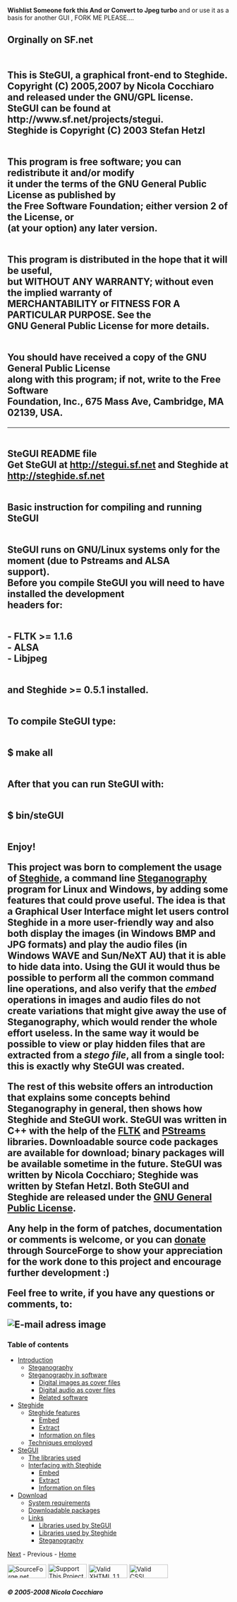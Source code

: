 **Wishlist Someone fork this And or Convert to Jpeg turbo** 
and or use it as a basis for another GUI , FORK ME PLEASE.... 
<p> <h2> Orginally on SF.net <h2> </p>
<p> <br>This is SteGUI, a graphical front-end to Steghide.
<br>Copyright (C) 2005,2007 by Nicola Cocchiaro <ncocchiaro [at] users.sf.net>
<br>and released under the GNU/GPL license.
<br>SteGUI can be found at http://www.sf.net/projects/stegui.
<br>Steghide is Copyright (C) 2003 Stefan Hetzl</p>

<p> <br> This program is free software; you can redistribute it and/or modify
<br> it under the terms of the GNU General Public License as published by
<br> the Free Software Foundation; either version 2 of the License, or
<br> (at your option) any later version.

<p> <br> This program is distributed in the hope that it will be useful,
<br> but WITHOUT ANY WARRANTY; without even the implied warranty of
<br> MERCHANTABILITY or FITNESS FOR A PARTICULAR PURPOSE.  See the
<br> GNU General Public License for more details.

<br> You should have received a copy of the GNU General Public License
<br> along with this program; if not, write to the Free Software
<br> Foundation, Inc., 675 Mass Ave, Cambridge, MA 02139, USA.

--------------------------------------------------------------------------------

<br> SteGUI README file
<br> Get SteGUI at http://stegui.sf.net and Steghide at http://steghide.sf.net


<br> Basic instruction for compiling and running SteGUI

<br> SteGUI runs on GNU/Linux systems only for the moment (due to Pstreams and ALSA 
<br> support).
<br> Before you compile SteGUI you will need to have installed the development 
<br> headers for:

<br> - FLTK >= 1.1.6
<br> - ALSA
<br> - Libjpeg

<br> and Steghide >= 0.5.1 installed.

<br> To compile SteGUI type:

<br> $ make all

<br> After that you can run SteGUI with:

<br> $ bin/steGUI

<br> Enjoy!
<p class="footer"></p>

<p>
This project was born to complement the usage of 
<a href="http://steghide.sf.net">Steghide</a>, a command line 
<a href="http://en.wikipedia.org/wiki/Steganography">Steganography</a> 
program for Linux and Windows, by adding some features that could prove useful. 
The idea is that a Graphical User Interface might let users control Steghide 
in a more user-friendly way and also both display the images (in Windows BMP 
and JPG formats) and play the audio files (in Windows WAVE and Sun/NeXT AU) 
that it is able to hide data into. Using the GUI it would thus be possible to 
perform all the common command line operations, and also verify that the 
<em>embed</em> operations in images and audio files do not create variations 
that might give away the use of Steganography, which would render the whole 
effort useless. In the same way it would be possible to view or play hidden 
files that are extracted from a <em>stego file</em>, all from a single tool: 
this is exactly why SteGUI was created.
</p>

<p>
The rest of this website offers an introduction that explains some concepts 
behind Steganography in general, then shows how Steghide and SteGUI work. 
SteGUI was written in C++ with the help of the 
<a href="http://www.fltk.org">FLTK</a> and 
<a href="http://pstreams.sf.net">PStreams</a> libraries. Downloadable source 
code packages are available for download; binary packages will be available 
sometime in the future. SteGUI was written by Nicola Cocchiaro; Steghide was written by Stefan Hetzl. Both SteGUI and Steghide are released 
under the 
<a href="http://www.gnu.org/licenses/gpl.html">GNU General Public License</a>.
</p>

<p>
Any help in the form of patches, documentation or comments is welcome, or you 
can 
<a href="http://sourceforge.net/donate/index.php?group_id=135970">donate</a> 
through SourceForge to show your appreciation for the work done to this project 
and encourage further development :)
</p>

<p>
Feel free to write, if you have any questions or comments, to:
</p>

<img src="images/ind3.png" alt="E-mail adress image">

<p class="footer"></p>

<h3>Table of contents</h3>
<ul id="index">
	<li><a href="intro.html">Introduction</a>
	<ul>
		<li><a href="intro.html#steg">Steganography</a></li>
		<li><a href="intro.html#soft">Steganography in software</a>
		<ul>
			<li><a href="intro.html#img">Digital images as cover files</a></li>
			<li><a href="intro.html#audio">Digital audio as cover files</a></li>
			<li><a href="intro.html#related">Related software</a></li>
		</ul>
		</li>
	</ul>
	</li>
	<li><a href="steghide.html">Steghide</a>
	<ul>
		<li><a href="steghide.html#funz">Steghide features</a>
		<ul>
			<li><a href="steghide.html#embed">Embed</a></li>
			<li><a href="steghide.html#extract">Extract</a></li>
			<li><a href="steghide.html#info">Information on files</a></li>
		</ul>
		</li>
		<li><a href="steghide.html#tecniche">Techniques employed</a></li>
	</ul>
	</li>
	<li><a href="frontend.html">SteGUI</a>
	<ul>
		<li><a href="frontend.html#lib">The libraries used</a></li>
		<li><a href="frontend.html#gui">Interfacing with Steghide</a>
		<ul>
			<li><a href="frontend.html#embed">Embed</a></li>
			<li><a href="frontend.html#extract">Extract</a></li>
			<li><a href="frontend.html#info">Information on files</a></li>
		</ul>
		</li>
	</ul>
	</li>
	<li><a href="download.html">Download</a>
	<ul>
		<li><a href="download.html#req">System requirements</a></li>
		<li><a href="download.html#pkg">Downloadable packages</a></li>
		<li><a href="download.html#link">Links</a>
		<ul>
			<li><a href="download.html#guilib">Libraries used by SteGUI</a></li>
			<li><a href="download.html#libsteg">Libraries used by Steghide</a></li>
			<li><a href="download.html#steg">Steganography</a></li>
		</ul>
		</li>
	</ul>
	</li>
</ul>

<div>
<a href="intro.html">Next</a> - Previous - <a href="index.html">Home</a><br/>

<a class="right" href="http://sourceforge.net"><img class="icon" src="http://sourceforge.net/sflogo.php?group_id=135970&amp;type=1" width="88" height="31" alt="SourceForge.net Logo" /></a>
<a class="right" href="http://sourceforge.net/donate/index.php?group_id=135970"><img class="icon" src="http://images.sourceforge.net/images/project-support.jpg" width="88" height="32" border="0" alt="Support This Project" /></a>
<a class="right" href="http://validator.w3.org/check?uri=referer"><img class="icon" src="http://www.w3.org/Icons/valid-xhtml11" alt="Valid XHTML 1.1" height="31" width="88" /></a>
<a class="right" href="http://jigsaw.w3.org/css-validator/check/referer"><img class="icon" src="http://jigsaw.w3.org/css-validator/images/vcss" alt="Valid CSS!" height="31" width="88" /></a>
</div>

<div>
<h5><em>&copy; 2005-2008 Nicola Cocchiaro</em></h5>
</div>

